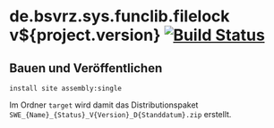 de.bsvrz.sys.funclib.filelock v${project.version} [![Build Status](https://travis-ci.org/datenverteiler/de.bsvrz.sys.funclib.filelock.svg?branch=master)](https://travis-ci.org/datenverteiler/de.bsvrz.sys.funclib.filelock)
====================================


Bauen und Veröffentlichen
-------------------------

    install site assembly:single

Im Ordner `target` wird damit das Distributionspaket
`SWE_{Name}_{Status}_V{Version}_D{Standdatum}.zip` erstellt.
